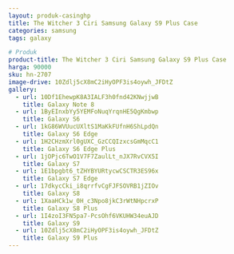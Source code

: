 ```yaml
---
layout: produk-casinghp
title: The Witcher 3 Ciri Samsung Galaxy S9 Plus Case
categories: samsung
tags: galaxy

# Produk
product-title: The Witcher 3 Ciri Samsung Galaxy S9 Plus Case
harga: 90000
sku: hn-2707
image-drive: 10Zdlj5cX8mC2iHyOPF3is4oywh_JFDtZ
gallery:
  - url: 10Df1EhewpK8A3IALF3h0fnd42KNwjjwB
    title: Galaxy Note 8
  - url: 1ByEInxbYy5YEMFoNuqYrqnHE5QgKmbwp
    title: Galaxy S6
  - url: 1kG86WVUucUXltS1MaKkFUfnH6ShLpdQn
    title: Galaxy S6 Edge
  - url: 1H2CHzmXrl0gUXC_GzCCQIzxcsGmMqcC1
    title: Galaxy S6 Edge Plus
  - url: 1jOPjc6TwO1V7F7ZaulLt_nJX7RvCVX5I
    title: Galaxy S7
  - url: 1E1bpgbt6_tZHYBYURtycwCSCTR3ES96x
    title: Galaxy S7 Edge
  - url: 17dkycCki_i8qrrfvCgFJFSOVRB1jZIOv
    title: Galaxy S8
  - url: 1XaaHCk1w_0H_c3Npo8jkC3rWtNHpcrxP
    title: Galaxy S8 Plus
  - url: 1I4zoI3FN5pa7-PcsOhf6VKUHW34euAJD
    title: Galaxy S9
  - url: 10Zdlj5cX8mC2iHyOPF3is4oywh_JFDtZ
    title: Galaxy S9 Plus
---
```

